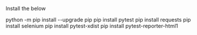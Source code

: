Install the below 

python -m pip install --upgrade pip
pip install  pytest
pip install requests
pip install selenium 
pip install pytest-xdist
pip install pytest-reporter-html1
